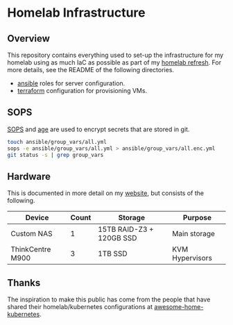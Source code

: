 # Homelab Infrastructure

## Overview

This repository contains everything used to set-up the infrastructure for my homelab using as much IaC as possible as part of my [homelab refresh](https://alexgardner.id.au/blog/home-lab-refresh/). For more details, see the README of the following directories.

- [ansible](ansible) roles for server configuration.
- [terraform](terraform) configuration for provisioning VMs.

## SOPS

[SOPS](https://github.com/mozilla/sops) and [age](https://github.com/FiloSottile/age) are used to encrypt secrets that are stored in git.

```bash
touch ansible/group_vars/all.yml
sops -e ansible/group_vars/all.yml > ansible/group_vars/all.enc.yml
git status -s | grep group_vars
````

## Hardware
This is documented in more detail on my [website](https://alexgardner.id.au/homelab/), but consists of the following.

| Device           | Count | Storage                  | Purpose         |
|------------------|-------|--------------------------|-----------------|
| Custom NAS       | 1     | 15TB RAID-Z3 + 120GB SSD | Main storage    |
| ThinkCentre M900 | 3     | 1TB SSD                  | KVM Hypervisors |

## Thanks

The inspiration to make this public has come from the people that have shared their homelab/kubernetes configurations at [awesome-home-kubernetes](https://github.com/k8s-at-home/awesome-home-kubernetes).
